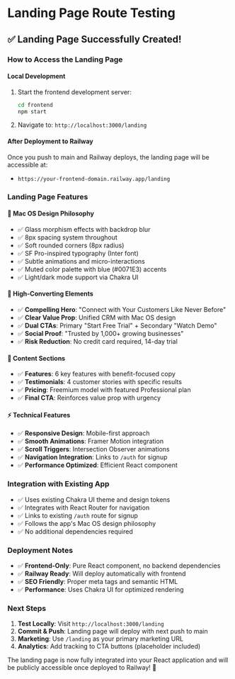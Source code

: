 # Landing Page Route Testing

## ✅ **Landing Page Successfully Created!**

### **How to Access the Landing Page**

#### **Local Development**
1. Start the frontend development server:
   ```bash
   cd frontend
   npm start
   ```

2. Navigate to: `http://localhost:3000/landing`

#### **After Deployment to Railway**
Once you push to main and Railway deploys, the landing page will be accessible at:
- `https://your-frontend-domain.railway.app/landing`

### **Landing Page Features**

#### **🎨 Mac OS Design Philosophy**
- ✅ Glass morphism effects with backdrop blur
- ✅ 8px spacing system throughout
- ✅ Soft rounded corners (8px radius)
- ✅ SF Pro-inspired typography (Inter font)
- ✅ Subtle animations and micro-interactions
- ✅ Muted color palette with blue (#0071E3) accents
- ✅ Light/dark mode support via Chakra UI

#### **🚀 High-Converting Elements**
- ✅ **Compelling Hero**: "Connect with Your Customers Like Never Before"
- ✅ **Clear Value Prop**: Unified CRM with Mac OS design
- ✅ **Dual CTAs**: Primary "Start Free Trial" + Secondary "Watch Demo"
- ✅ **Social Proof**: "Trusted by 1,000+ growing businesses"
- ✅ **Risk Reduction**: No credit card required, 14-day trial

#### **📝 Content Sections**
- ✅ **Features**: 6 key features with benefit-focused copy
- ✅ **Testimonials**: 4 customer stories with specific results
- ✅ **Pricing**: Freemium model with featured Professional plan
- ✅ **Final CTA**: Reinforces value prop with urgency

#### **⚡ Technical Features**
- ✅ **Responsive Design**: Mobile-first approach
- ✅ **Smooth Animations**: Framer Motion integration
- ✅ **Scroll Triggers**: Intersection Observer animations
- ✅ **Navigation Integration**: Links to `/auth` for signup
- ✅ **Performance Optimized**: Efficient React component

### **Integration with Existing App**
- ✅ Uses existing Chakra UI theme and design tokens
- ✅ Integrates with React Router for navigation
- ✅ Links to existing `/auth` route for signup
- ✅ Follows the app's Mac OS design philosophy
- ✅ No additional dependencies required

### **Deployment Notes**
- ✅ **Frontend-Only**: Pure React component, no backend dependencies
- ✅ **Railway Ready**: Will deploy automatically with frontend
- ✅ **SEO Friendly**: Proper meta tags and semantic HTML
- ✅ **Performance**: Uses Chakra UI for optimized rendering

### **Next Steps**
1. **Test Locally**: Visit `http://localhost:3000/landing` 
2. **Commit & Push**: Landing page will deploy with next push to main
3. **Marketing**: Use `/landing` as your primary marketing URL
4. **Analytics**: Add tracking to CTA buttons (placeholder included)

The landing page is now fully integrated into your React application and will be publicly accessible once deployed to Railway! 🎉